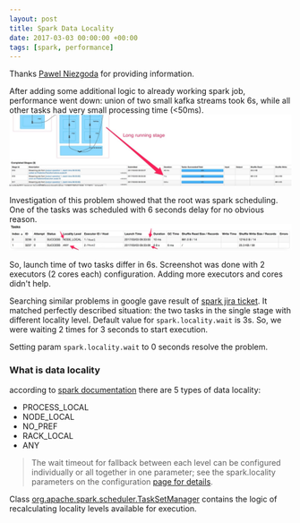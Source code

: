 ```yaml
---
layout: post
title: Spark Data Locality
date: 2017-03-03 00:00:00 +00:00
tags: [spark, performance]
---
```


Thanks [Pawel Niezgoda](https://www.linkedin.com/in/pawel-niezgoda/) for providing information. 

After adding some additional logic to already working spark job, performance went down: union of two small kafka streams took 6s, while all other tasks had very small processing time (<50ms).
![long running stage](/resources/2017-03-08_01.jpg)

Investigation of this problem showed that the root was spark scheduling. One of the tasks was scheduled with 6 seconds delay for no obvious reason.
![tasks scheduling delay](/resources/2017-03-08_02.jpg)

So, launch time of two tasks differ in 6s. Screenshot was done with 2 executors (2 cores each) configuration. Adding more executors and cores didn't help. 

Searching similar problems in google gave result of [spark jira ticket]( https://issues.apache.org/jira/browse/SPARK-4383). It matched perfectly described situation: the two tasks in the single stage with different locality level. Default value for `spark.locality.wait` is 3s. So, we were waiting 2 times for 3 seconds to start execution.

Setting param `spark.locality.wait` to 0 seconds resolve the problem.

### What is data locality
according to [spark documentation](http://spark.apache.org/docs/latest/tuning.html) there are 5 types of data locality:
* PROCESS_LOCAL
* NODE_LOCAL
* NO_PREF
* RACK_LOCAL
* ANY

>The wait timeout for fallback between each level can be configured individually or all together in one parameter; see the spark.locality parameters on the configuration [page for details](http://spark.apache.org/docs/latest/configuration.html#scheduling).

Class [org.apache.spark.scheduler.TaskSetManager](https://github.com/apache/spark/blob/master/core/src/main/scala/org/apache/spark/scheduler/TaskSetManager.scala) contains the logic of recalculating locality levels available for execution.
